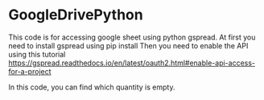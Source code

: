 # GoogleDrivePython
This code is for accessing google sheet using python gspread. 
At first you need to install gspread using pip install
Then you need to enable the API using this tutorial
https://gspread.readthedocs.io/en/latest/oauth2.html#enable-api-access-for-a-project

In this code, you can find which quantity is empty. 
